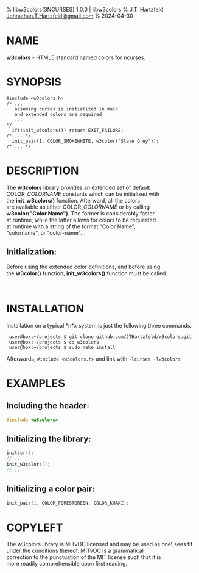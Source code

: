 % libw3colors(3NCURSES) 1.0.0 | libw3colors
% J.T. Hartzfeld  <Johnathan.T.Hartzfeld@gmail.com>
% 2024-04-30

# NAME
**w3colors** - HTML5 standard named colors for ncurses.

# SYNOPSIS
```
#include <w3colors.h>
/* ...
   assuming curses is initialized in main 
   and extended colors are required
   ...
*/
  if(!init_w3colors()) return EXIT_FAILURE;
/* ... */
  init_pair(1, COLOR_SMOKEWHITE, w3color("Slate Grey"));
/* ... */
```

# DESCRIPTION
The **w3colors** library provides an extended set of default\
COLOR\_*COLORNAME* constants which can be initialized with\
the **init_w3colors()** function.  Afterward, all the colors\
are available as either COLOR\_*COLORNAME* or by calling\
**w3color("Color Name")**.  The former is considerably faster\
at runtime, while the latter allows for colors to be requested\
at runtime with a string of the format "Color Name",\
"colorname", or "color-name".  

## Initialization:
Before using the extended color definitions, and before using\
the **w3color()** function, **init\_w3colors()** function must be called.
```
	
```

# INSTALLATION
Installation on a typical \*n\*x system is just the following three commands.
```
 user@box:~/projects $ git clone github.com/JTHartzfeld/w3colors.git
 user@box:~/projects $ cd w3colors
 user@box:~/projects $ sudo make install
```
Afterwards, `#include <w3colors.h>` and link with `-lcurses -lw3colors`
	

# EXAMPLES
## Including the header:
```c
#include <w3colors>
```

## Initializing the library:
```c
initscr();
//...
init_w3colors();
//...
```

## Initializing a color pair:
```c
init_pair(1, COLOR_FORESTGREEN, COLOR_KHAKI);
```


# COPYLEFT
The w3colors library is MITvOC licensed and may be used as one\ 
sees fit under the conditions thereof.  MITvOC is a grammatical\
correction to the punctuation of the MIT license such that it is\
more readily comprehensible upon first reading.
```

```


